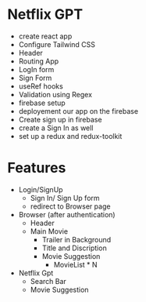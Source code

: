# Netflix GPT
- create react app
- Configure Tailwind CSS
- Header
- Routing App
- LogIn form
- Sign Form
- useRef hooks
- Validation using Regex
- firebase setup 
- deployement our app on the firebase
- Create sign up in firebase
- create a Sign In as well
- set up a redux and redux-toolkit



# Features
- Login/SignUp
    - Sign In/ Sign Up form
    - redirect to Browser page
- Browser (after authentication)
    - Header
    - Main Movie
        - Trailer in Background
        - Title and Discription
        - Movie Suggestion
            - MovieList * N
- Netflix Gpt
   - Search Bar
   - Movie Suggestion